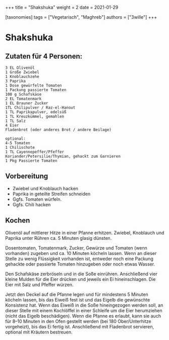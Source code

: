 +++
title = "Shakshuka"
weight = 2
date = 2021-01-29

[taxonomies]
tags = ["Vegetarisch", "Maghreb"]
authors = ["3wille"]
+++

# Shakshuka

## Zutaten für 4 Personen:

```
3 EL Olivenöl
1 Große Zwiebel
1 Knoblauchzehe
3 Paprika
1 Dose gewürfelte Tomaten
1 Packung passierte Tomaten
100 g Schafskäse
2 EL Tomatenmark
1 EL Brauner Zucker
1TL Chilipulver / Raz-el-Hanout
1 TL Paprikapulver, edelsüß
1 TL Kreuzkümmel, gemahlen
1 TL Salz
4 Eier
Fladenbrot (oder anderes Brot / andere Beilage)

optional:
4-5 Tomaten
1 Chilischote
1 TL Cayennepeffer/Pfeffer
Koriander/Petersilie/Thymian, gehackt zum Garnieren
1 Pkg Passierte Tomaten
```

## Vorbereitung

- Zwiebel und Knoblauch hacken
- Paprika in geteilte Streifen schneiden
- Ggfs. Tomaten würfeln.
- Ggfs. Chili hacken

## Kochen

Olivenöl auf mittlerer Hitze in einer Pfanne erhitzen.
Zwiebel, Knoblauch und Paprika unter Rühren ca. 5 Minuten glasig dünsten.

Dosentomaten, Tomatenmark, Zucker, Gewürze und Tomaten (wenn vorhanden) zugeben und ca. 10 Minuten köcheln lassen.
Wenn an dieser Stelle zu wenig Flüssigkeit vorhanden ist, entweder noch eine Packung gehackte oder passierte Tomaten hinzugeben oder noch etwas Wasser.

Den Schafskäse zerbröseln und in die Soße einrühren.
Anschließend vier kleine Mulden für die Eier drücken und jeweils ein Ei hineinschlagen.
Die Eier mit Salz und Pfeffer würzen.

Jetzt den Deckel auf die Pfanne legen und für mindestens 5 Minuten köcheln lassen, bis das Eiweiß fest ist und das Eigelb die gewünschte Konsistenz hat.
Wenn das Eiweiß in die Soße hineingezogen werden soll, an dieser Stelle mit einem Kochlöffel in einer Schleife um die Eier herumziehen (nicht das Eigelb beschädigen).
Wenn die Pfanne es erlaubt, kann sie auch für 8–10 Minuten in den Ofen gestellt werden (bei 180 Ober/Unterhitze vorgeheizt), bis das Ei fertig ist.
Anschließend mit Fladenbrot servieren, optional mit Kräutern bestreuen.

